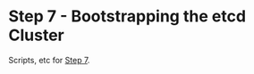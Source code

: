 # Step 7 - Bootstrapping the etcd Cluster

Scripts, etc for [Step 7](https://github.com/kelseyhightower/kubernetes-the-hard-way/blob/master/docs/07-bootstrapping-etcd.md).
